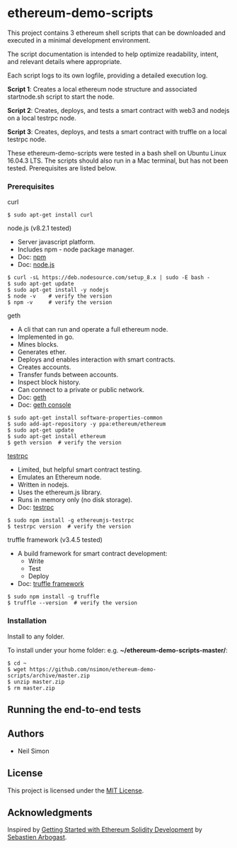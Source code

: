 # ethereum-demo-scripts

This project contains 3 ethereum shell scripts that can be downloaded and executed in a minimal development environment.

The script documentation is intended to help optimize readability, intent, and relevant details where appropriate.

Each script logs to its own logfile, providing a detailed execution log.

**Script 1**: Creates a local ethereum node structure and associated startnode.sh script to start the node.

**Script 2**: Creates, deploys, and tests a smart contract with web3 and nodejs on a local testrpc node.

**Script 3**: Creates, deploys, and tests a smart contract with truffle on a local testrpc node.

These ethereum-demo-scripts were tested in a bash shell on Ubuntu Linux 16.04.3 LTS. The scripts should also run in a Mac terminal, but has not been tested. Prerequisites are listed below.

### Prerequisites

curl
  ```
  $ sudo apt-get install curl
  ```

node.js (v8.2.1 tested)
  * Server javascript platform.
  * Includes npm - node package manager.
  * Doc: [npm](https://docs.npmjs.com)
  * Doc: [node.js](https://nodejs.org/dist/latest-v8.x/docs/api)
  ```
  $ curl -sL https://deb.nodesource.com/setup_8.x | sudo -E bash -
  $ sudo apt-get update
  $ sudo apt-get install -y nodejs
  $ node -v    # verify the version
  $ npm -v     # verify the version
  ```

geth
  * A cli that can run and operate a full ethereum node.
  * Implemented in go.
  * Mines blocks.
  * Generates ether.
  * Deploys and enables interaction with smart contracts.
  * Creates accounts.
  * Transfer funds between accounts.
  * Inspect block history.
  * Can connect to a private or public network.
  * Doc: [geth](https://github.com/ethereum/go-ethereum/wiki/geth)
  * Doc: [geth console](https://github.com/ethereum/go-ethereum/wiki/JavaScript-Console)

  ```
  $ sudo apt-get install software-properties-common 
  $ sudo add-apt-repository -y ppa:ethereum/ethereum
  $ sudo apt-get update
  $ sudo apt-get install ethereum
  $ geth version  # verify the version
  ```

[testrpc](https://www.npmjs.com/package/ethereumjs-testrpc)
  * Limited, but helpful smart contract testing.
  * Emulates an Ethereum node.
  * Written in nodejs.
  * Uses the ethereum.js library.
  * Runs in memory only (no disk storage).
  * Doc: [testrpc](https://www.npmjs.com/package/ethereumjs-testrpc)

  ```
  $ sudo npm install -g ethereumjs-testrpc
  $ testrpc version  # verify the version
  ```

truffle framework (v3.4.5 tested)
  * A build framework for smart contract development:
    * Write
    * Test
    * Deploy
  * Doc: [truffle framework](http://truffleframework.com)

  ```
  $ sudo npm install -g truffle
  $ truffle --version  # verify the version
  ```

### Installation

Install to any folder.

To install under your home folder: e.g. **~/ethereum-demo-scripts-master/**:
```
$ cd ~
$ wget https://github.com/nsimon/ethereum-demo-scripts/archive/master.zip
$ unzip master.zip
$ rm master.zip
```
## Running the end-to-end tests

## Authors

* Neil Simon

## License

This project is licensed under the [MIT License](LICENSE).

## Acknowledgments

Inspired by [Getting Started with Ethereum Solidity Development](https://www.udemy.com/getting-started-with-ethereum-solidity-development) by [Sebastien Arbogast](https://www.udemy.com/user/sebastienarbogast3).

